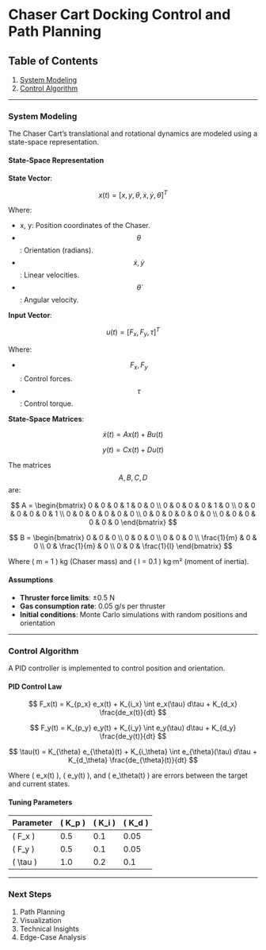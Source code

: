 # Chaser Cart Docking Control and Path Planning

## Table of Contents
1. [System Modeling](#system-modeling)
2. [Control Algorithm](#control-algorithm)

---

### System Modeling
The Chaser Cart’s translational and rotational dynamics are modeled using a state-space representation.

#### State-Space Representation
**State Vector**:

$$
x(t) = [x, y, \theta, \dot{x}, \dot{y}, \dot{\theta}]^T
$$

Where:
- x, y: Position coordinates of the Chaser.
- $$\theta$$: Orientation (radians).
- $$\dot{x} , \dot{y}$$: Linear velocities.
- $$\dot{\theta}$$: Angular velocity.

**Input Vector**:

$$
u(t) = [F_x, F_y, \tau]^T
$$

Where:
- $$F_x, F_y$$: Control forces.
- $$\tau$$: Control torque.

**State-Space Matrices**:

$$
\dot{x}(t) = A x(t) + B u(t)
$$

$$
y(t) = C x(t) + D u(t)
$$

The matrices $$A, B, C, D$$ are:

$$
A = \begin{bmatrix}
0 & 0 & 0 & 1 & 0 & 0 \\
0 & 0 & 0 & 0 & 1 & 0 \\
0 & 0 & 0 & 0 & 0 & 1 \\
0 & 0 & 0 & 0 & 0 & 0 \\
0 & 0 & 0 & 0 & 0 & 0 \\
0 & 0 & 0 & 0 & 0 & 0
\end{bmatrix}
$$

$$
B = \begin{bmatrix}
0 & 0 & 0 \\
0 & 0 & 0 \\
0 & 0 & 0 \\
\frac{1}{m} & 0 & 0 \\
0 & \frac{1}{m} & 0 \\
0 & 0 & \frac{1}{I}
\end{bmatrix}
$$

Where \( m = 1 \) kg (Chaser mass) and \( I = 0.1 \) kg·m² (moment of inertia).

#### Assumptions
- **Thruster force limits**: ±0.5 N
- **Gas consumption rate**: 0.05 g/s per thruster
- **Initial conditions**: Monte Carlo simulations with random positions and orientation

---

### Control Algorithm
A PID controller is implemented to control position and orientation.

#### PID Control Law

$$
F_x(t) = K_{p_x} e_x(t) + K_{i_x} \int e_x(\tau) d\tau + K_{d_x} \frac{de_x(t)}{dt}
$$

$$
F_y(t) = K_{p_y} e_y(t) + K_{i_y} \int e_y(\tau) d\tau + K_{d_y} \frac{de_y(t)}{dt}
$$

$$
\tau(t) = K_{\theta} e_{\theta}(t) + K_{i_\theta} \int e_{\theta}(\tau) d\tau + K_{d_\theta} \frac{de_{\theta}(t)}{dt}
$$

Where \( e_x(t) \), \( e_y(t) \), and \( e_\theta(t) \) are errors between the target and current states.

#### Tuning Parameters
| Parameter | \( K_p \) | \( K_i \) | \( K_d \) |
|-----------|-----------|-----------|-----------|
| \( F_x \) | 0.5       | 0.1       | 0.05      |
| \( F_y \) | 0.5       | 0.1       | 0.05      |
| \( \tau \) | 1.0      | 0.2       | 0.1       |

---

### Next Steps
1. Path Planning
2. Visualization
3. Technical Insights
4. Edge-Case Analysis
